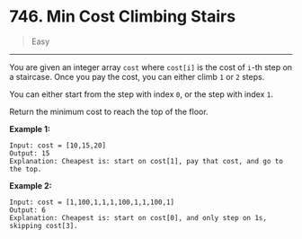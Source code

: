 # 746. Min Cost Climbing Stairs

> Easy

------

You are given an integer array `cost` where `cost[i]` is the cost of `i`-th step on a staircase. Once you pay the cost, you can either climb `1` or `2` steps.

You can either start from the step with index `0`, or the step with index `1`.

Return the minimum cost to reach the top of the floor.

**Example 1:**

```
Input: cost = [10,15,20]
Output: 15
Explanation: Cheapest is: start on cost[1], pay that cost, and go to the top.
```

**Example 2:**

```
Input: cost = [1,100,1,1,1,100,1,1,100,1]
Output: 6
Explanation: Cheapest is: start on cost[0], and only step on 1s, skipping cost[3].
```